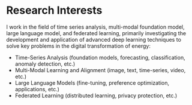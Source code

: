 # Research Interests
I work in the field of time series analysis, multi-modal foundation model, large language model, and federated learning, primarily investigating the development and application of advanced deep learning techniques to solve key problems in the digital transformation of energy:
- Time-Series Analysis (foundation models, forecasting, classification, anomaly detection, etc.)
- Multi-Modal Learning and Alignment (image, text, time-series, video, etc.)
- Large Language Models (fine-tuning, preference optimization, applications, etc.)
- Federated Learning (distributed learning, privacy protection, etc.)
